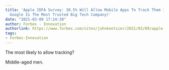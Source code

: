 ```yaml
---
title: 'Apple IDFA Survey: 38.5% Will Allow Mobile Apps To Track Them In iOS 14 (And
  Google Is The Most Trusted Big Tech Company)'
date: "2021-03-09 17:24:30"
author: Forbes - Innovation
authorlink: https://www.forbes.com/sites/johnkoetsier/2021/03/09/apple-idfa-survey-385-will-allow-mobile-apps-to-track-them-in-ios-14-and-google-is-the-most-trusted-big-tech-company/
tags:
- Forbes-Innovation
---
```

The most likely to allow tracking? 

Middle-aged men.